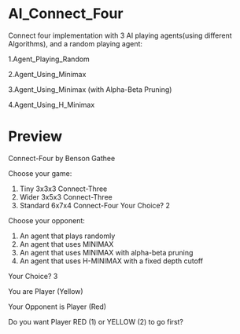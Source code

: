 # AI_Connect_Four

Connect four implementation with 3 AI playing agents(using different Algorithms), and a random playing agent:

  1.Agent_Playing_Random
  
  2.Agent_Using_Minimax
  
  3.Agent_Using_Minimax (with Alpha-Beta Pruning)
  
  4.Agent_Using_H_Minimax
  
  
# Preview
Connect-Four by Benson Gathee

Choose your game:
  1. Tiny 3x3x3 Connect-Three
  2. Wider 3x5x3 Connect-Three
  3. Standard 6x7x4 Connect-Four
Your Choice? 2

Choose your opponent:
  1. An agent that plays randomly
  2. An agent that uses MINIMAX
  3. An agent that uses MINIMAX with alpha-beta pruning
  4. An agent that uses H-MINIMAX with a fixed depth cutoff
  
Your Choice? 3

You are Player (Yellow)

Your Opponent is Player (Red)

Do you want Player RED (1) or YELLOW (2) to go first? 
